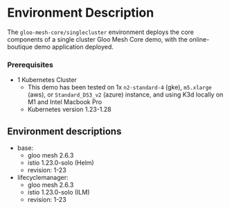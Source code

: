 # Environment Description
The `gloo-mesh-core/singlecluster` environment deploys the core components of a single cluster Gloo Mesh Core demo, with the online-boutique demo application deployed.

### Prerequisites
- 1 Kubernetes Cluster
    - This demo has been tested on 1x `n2-standard-4` (gke), `m5.xlarge` (aws), or `Standard_DS3_v2` (azure) instance, and using K3d locally on M1 and Intel Macbook Pro
    - Kubernetes version 1.23-1.28

## Environment descriptions
- base:
    - gloo mesh 2.6.3
    - istio 1.23.0-solo (Helm)
    - revision: 1-23
- lifecyclemanager:
    - gloo mesh 2.6.3
    - istio 1.23.0-solo (ILM)
    - revision: 1-23